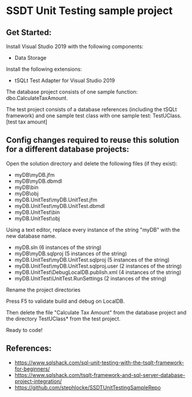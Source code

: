 # SSDT Unit Testing sample project

## Get Started:

Install Visual Studio 2019 with the following components:
- Data Storage

Install the following extensions:
- tSQLt Test Adapter for Visual Studio 2019

The database project consists of one sample function: dbo.CalculateTaxAmount.

The test project consists of a database references (including the tSQLt framework) and one sample test class with one sample test: TestUClass.[test tax amount]

## Config changes required to reuse this solution for a different database projects:

Open the solution directory and delete the following files (if they exist):
- myDB\myDB.jfm
- myDB\myDB.dbmdl
- myDB\bin
- myDB\obj
- myDB.UnitTest\myDB.UnitTest.jfm
- myDB.UnitTest\myDB.UnitTest.dbmdl
- myDB.UnitTest\bin
- myDB.UnitTest\obj

Using a text editor, replace every instance of the string "myDB" with the new database name.
- myDB.sln (6 instances of the string)
- myDB\myDB.sqlproj (5 instances of the string)
- myDB.UnitTest\myDB.UnitTest.sqlproj (5 instances of the string)
- myDB.UnitTest\myDB.UnitTest.sqlproj.user (2 instances of the string)
- myDB.UnitTest\DebugLocalDB.publish.xml (4 instances of the string)
- myDB.UnitTest\UnitTest.RunSettings (2 instances of the string)

Rename the project directories

Press F5 to validate build and debug on LocalDB.

Then delete the file "Calculate Tax Amount" from the database project and the directory TestUClass\* from the test project.

Ready to code!


## References:

* https://www.sqlshack.com/sql-unit-testing-with-the-tsqlt-framework-for-beginners/
* https://www.sqlshack.com/tsqlt-framework-and-sql-server-database-project-integration/
* https://github.com/stephlocke/SSDTUnitTestingSampleRepo
